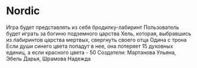 # Nordic
Игра будет представлять из себя бродилку-лабиринт
Пользователь будет играть за богиню подземного царства Хель, которая, выбравшись из лабиринтов царства мертвых, свергнуть своего отца Одина с трона
Если души синего цвета попадут в нее, она потеряет 15 духовных единиц, а если красного цвета - 50
Создатели: Мартанова Ульяна, Эбель Дарья, Шрамова Надежда
